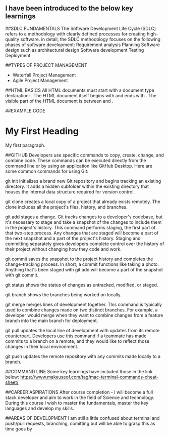 ## I have been introduced to the below key learnings


##SDLC FUNDAMENTALS
The Software Development Life Cycle (SDLC) refers to a methodology with clearly defined processes for creating high-quality software. in detail, the SDLC methodology focuses on the following phases of software development:
Requirement analysis
Planning
Software design such as architectural design
Software development
Testing
Deployment

##TYPES OF PROJECT MANAGEMENT
- Waterfall Project Management
- Agile Project Management

##HTML BASICS
All HTML documents must start with a document type declaration: <!DOCTYPE html>.
The HTML document itself begins with <html> and ends with </html>.
The visible part of the HTML document is between <body> and </body>.

##EXAMPLE CODE
<!DOCTYPE html>
<html>
<body>

<h1>My First Heading</h1>
<p>My first paragraph.</p>

</body>
</html>


##GITHUB 
Developers use specific commands to copy, create, change, and combine code. These commands can be executed directly from the command line or by using an application like GitHub Desktop. Here are some common commands for using Git:

git init initializes a brand new Git repository and begins tracking an existing directory. It adds a hidden subfolder within the existing directory that houses the internal data structure required for version control.

git clone creates a local copy of a project that already exists remotely. The clone includes all the project's files, history, and branches.

git add stages a change. Git tracks changes to a developer's codebase, but it's necessary to stage and take a snapshot of the changes to include them in the project's history. This command performs staging, the first part of that two-step process. Any changes that are staged will become a part of the next snapshot and a part of the project's history. Staging and committing separately gives developers complete control over the history of their project without changing how they code and work.

git commit saves the snapshot to the project history and completes the change-tracking process. In short, a commit functions like taking a photo. Anything that's been staged with git add will become a part of the snapshot with git commit.

git status shows the status of changes as untracked, modified, or staged.

git branch shows the branches being worked on locally.

git merge merges lines of development together. This command is typically used to combine changes made on two distinct branches. For example, a developer would merge when they want to combine changes from a feature branch into the main branch for deployment.

git pull updates the local line of development with updates from its remote counterpart. Developers use this command if a teammate has made commits to a branch on a remote, and they would like to reflect those changes in their local environment.

git push updates the remote repository with any commits made locally to a branch.

##COMMAND LINE
Some key learnings have included those in the link below:
https://www.makeuseof.com/tag/mac-terminal-commands-cheat-sheet/


##CAREER ASPIRATIONS
After course completion - I will become a full stack developer and aim to work in the field of Science and technology. During this course I wish to master the fundamentals, master the key languages and develop my skills.

##AREAS OF DEVELOPMENT
I am still a little confused about terminal and push/pull requests, branching, comitting but will be able to grasp this as time goes by
